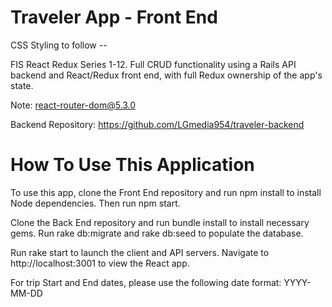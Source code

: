 # Traveler App - Front End

CSS Styling to follow --

FIS React Redux Series 1-12. Full CRUD functionality using a Rails API backend and React/Redux front end, with full Redux ownership of the app's state.

Note: react-router-dom@5.3.0

Backend Repository: https://github.com/LGmedia954/traveler-backend

# How To Use This Application

To use this app, clone the Front End repository and run npm install to install Node dependencies. Then run npm start.

Clone the Back End repository and run bundle install to install necessary gems. Run rake db:migrate and rake db:seed to populate the database.

Run rake start to launch the client and API servers. Navigate to http://localhost:3001 to view the React app.

For trip Start and End dates, please use the following date format: YYYY-MM-DD
